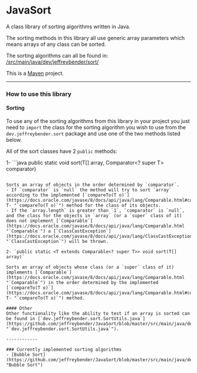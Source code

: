 # JavaSort
A class library of sorting algorithms written in Java.

The sorting methods in this library all use generic array parameters which means arrays of any class can be sorted.

The sorting algorithms can all be found in: [/src/main/java/dev/jeffreybender/sort/](https://github.com/jeffreybender/JavaSort/tree/master/src/main/java/dev/jeffreybender/sort "/src/main/java/dev/jeffreybender/sort/")

This is a [Maven](https://maven.apache.org/ "Maven") project.

------------

### How to use this library

#### Sorting

To use any of the sorting algorithms from this library in your project you just need to `import` the class for the sorting algorithm you wish to use from the `dev.jeffreybender.sort` package and use one of the two methods listed below.

All of the sort classes have 2 `public` methods:

1- ```java
public static <T> void sort(T[] array, Comparator<? super T> comparator)
```

Sorts an array of objects in the order determined by `comparator`.
- If `comparator` is `null` the method will try to sort `array` according to the implemented [`compareTo(T o)`](https://docs.oracle.com/javase/8/docs/api/java/lang/Comparable.html#compareTo-T- "`compareTo(T o)`") method for the class of its objects.
- If the `array.length` is greater than `1`, `comparator` is `null`, and the class for the objects in `array` (or a `super` class of it) does not implement [`Comparable`](https://docs.oracle.com/javase/8/docs/api/java/lang/Comparable.html "`Comparable`") a [`ClassCastException`](https://docs.oracle.com/javase/8/docs/api/java/lang/ClassCastException.html "`ClassCastException`") will be thrown.

2- `public static <T extends Comparable<? super T>> void sort(T[] array)`

Sorts an array of objects whose class (or a `super` class of it) implements [`Comparable`](https://docs.oracle.com/javase/8/docs/api/java/lang/Comparable.html "`Comparable`") in the order determined by the implemented [`compareTo(T o)`](https://docs.oracle.com/javase/8/docs/api/java/lang/Comparable.html#compareTo-T- "`compareTo(T o)`") method.

#### Other
Other functionality like the ability to test if an array is sorted can be found in [`dev.jeffreybender.sort.SortUtils.java`](https://github.com/jeffreybender/JavaSort/blob/master/src/main/java/dev/jeffreybender/sort/SortUtils.java "`dev.jeffreybender.sort.SortUtils.java`").

------------

### Currently implemented sorting algorithms
- [Bubble Sort](https://github.com/jeffreybender/JavaSort/blob/master/src/main/java/dev/jeffreybender/sort/BubbleSort.java "Bubble Sort")